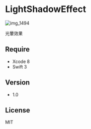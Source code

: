 LightShadowEffect
=========

![img_1494](https://cloud.githubusercontent.com/assets/16394562/21259100/db4b2f20-c3ba-11e6-8bd6-34d2fddc1532.png)

光暈效果


Require
-----------
- Xcode 8
- Swift 3

Version
-----------
- 1.0


License
----

MIT
